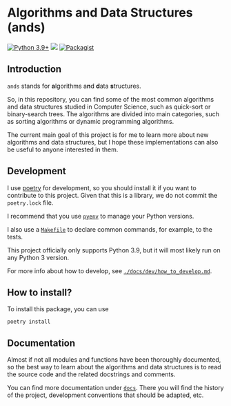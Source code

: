 # Algorithms and Data Structures (ands)

[![Python 3.9+](https://img.shields.io/badge/python-3.9+-blue.svg)](https://www.python.org/downloads/)
[![](https://img.shields.io/badge/stability-experimental-red.svg)](http://www.engr.sjsu.edu/fayad/SoftwareStability/)
[![Packagist](https://img.shields.io/packagist/l/doctrine/orm.svg?maxAge=2592000)](./LICENSE.md)

## Introduction

`ands` stands for **a**lgorithms a**n**d **d**ata **s**tructures.  

So, in this repository, you can find some of the most common algorithms and data structures studied in Computer Science, such as quick-sort or binary-search trees. The algorithms are divided into main categories, such as sorting algorithms or dynamic programming algorithms. 

The current main goal of this project is for me to learn more about new algorithms and data structures, but I hope these implementations can also be useful to anyone interested in them.

## Development

I use [poetry](https://python-poetry.org/) for development, so you should install it if you want to contribute to this project. 
Given that this is a library, we do not commit the `poetry.lock` file.

I recommend that you use [`pyenv`](https://github.com/pyenv/pyenv) to manage your Python versions.

I also use a [`Makefile`](./Makefile) to declare common commands, for example, to the tests.

This project officially only supports Python 3.9, but it will most likely run on any Python 3 version.

For more info about how to develop, see [`./docs/dev/how_to_develop.md`](./docs/dev/how_to_develop.md).

## How to install?

To install this package, you can use

```
poetry install
```

## Documentation

Almost if not all modules and functions have been thoroughly documented, so the best way to learn about the algorithms 
and data structures is to read the source code and the related docstrings and comments.

You can find more documentation under [`docs`](./docs). There you will find the history of the project, development 
conventions that should be adapted, etc.